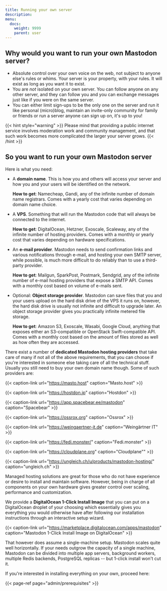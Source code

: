 ```yaml
---
title: Running your own server
description:
menu:
  docs:
    weight: 9999
    parent: user
---
```


## Why would you want to run your own Mastodon server?

- Absolute control over your own voice on the web, not subject to anyone else's rules or whims. Your server is your property, with your rules. It will exist as long as you want it to exist.
- You are *not* isolated on your own server. You can follow anyone on any other server, and they can follow you and you can exchange messages just like if you were on the same server.
- You can either limit sign-ups to be the only one on the server and run it like personal (micro)blog, maintain an invite-only community for family or friends or run a server anyone can sign up on, it's up to you!

{{< hint style="warning" >}}
Please mind that providing a public internet service involves moderation work and community management, and that such work becomes more complicated the larger your server grows.
{{< /hint >}}

## So you want to run your own Mastodon server

Here is what you need:

- A **domain name**. This is how you and others will access your server and how you and your users will be identified on the network.

  **How to get**: Namecheap, Gandi, any of the infinite number of domain name registrars. Comes with a yearly cost that varies depending on domain name choice.
- A **VPS**. Something that will run the Mastodon code that will always be connected to the internet.

  **How to get**: DigitalOcean, Hetzner, Exoscale, Scaleway, any of the infinite number of hosting providers. Comes with a monthly or yearly cost that varies depending on hardware specifications.
- An **e-mail provider**. Mastodon needs to send confirmation links and various notifications through e-mail, and hosting your own SMTP server, while possible, is much more difficult to do reliably than to use a third-party provider.

  **How to get**: Mailgun, SparkPost, Postmark, Sendgrid, any of the infinite number of e-mail hosting providers that expose a SMTP API. Comes with a monthly cost based on volume of e-mails sent.
- Optional: **Object storage provider**. Mastodon can save files that you and your users upload on the hard disk drive of the VPS it runs on, however, the hard disk drive is usually not infinite and difficult to upgrade later. An object storage provider gives you practically infinite metered file storage.

  **How to get**: Amazon S3, Exoscale, Wasabi, Google Cloud, anything that exposes either an S3-compatible or OpenStack Swift-compatible API. Comes with a monthly cost based on the amount of files stored as well as how often they are accessed.

There exist a number of **dedicated Mastodon hosting providers** that take care of many if not all of the above requirements, that you can choose if you're interested in someone else taking care of all the technical stuff. Usually you still need to buy your own domain name though. Some of such providers are:

{{< caption-link url="https://masto.host" caption="Masto.host" >}}

{{< caption-link url="https://hostdon.jp" caption="Hostdon" >}}

{{< caption-link url="https://app.spacebear.ee/mastodon" caption="Spacebear" >}}

{{< caption-link url="https://ossrox.org" caption="Ossrox" >}}

{{< caption-link url="https://weingaertner-it.de" caption="Weingärtner IT" >}}

{{< caption-link url="https://fedi.monster/" caption="Fedi.monster" >}}

{{< caption-link url="https://cloudplane.org" caption="Cloudplane"" >}}

{{< caption-link url="https://ungleich.ch/u/products/mastodon-hosting/" caption="ungleich.ch" >}}

Managed hosting solutions are great for those who do not have experience or desire to install and maintain software. However, being in charge of all components on your own hardware gives greater control over scaling, performance and customization.

We provide a **DigitalOcean 1-Click Install Image** that you can put on a DigitalOcean droplet of your choosing which essentially gives you everything you would otherwise have after following our installation instructions through an interactive setup wizard.

{{< caption-link url="https://marketplace.digitalocean.com/apps/mastodon" caption="Mastodon 1-Click Install Image on DigitalOcean" >}}

That however does assume a single-machine setup. Mastodon scales quite well horizontally. If your needs outgrow the capacity of a single machine, Mastodon can be divided into multiple app servers, background workers, multiple Redis backends, PostgreSQL replicas -- but 1-click install won't cut it.

If you're interested in installing everything on your own, proceed here:

{{< page-ref page="admin/prerequisites" >}}
